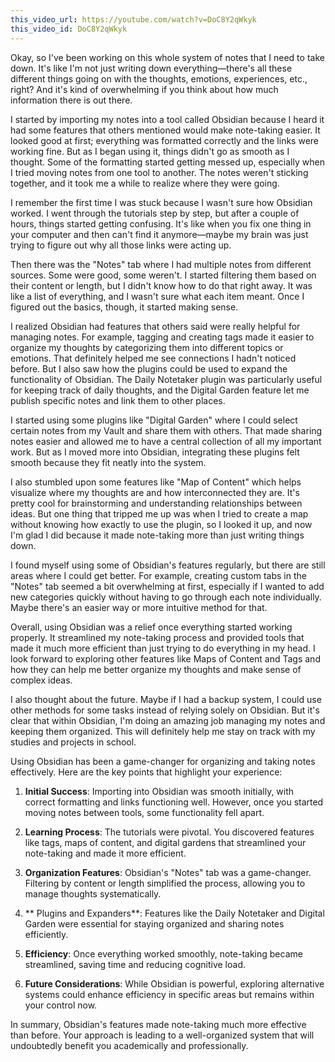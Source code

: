 ```yaml
---
this_video_url: https://youtube.com/watch?v=DoC8Y2qWkyk
this_video_id: DoC8Y2qWkyk
---
```

<think>
Okay, so I've been working on this whole system of notes that I need to take down. It's like I'm not just writing down everything—there's all these different things going on with the thoughts, emotions, experiences, etc., right? And it's kind of overwhelming if you think about how much information there is out there.

I started by importing my notes into a tool called Obsidian because I heard it had some features that others mentioned would make note-taking easier. It looked good at first; everything was formatted correctly and the links were working fine. But as I began using it, things didn't go as smooth as I thought. Some of the formatting started getting messed up, especially when I tried moving notes from one tool to another. The notes weren't sticking together, and it took me a while to realize where they were going.

I remember the first time I was stuck because I wasn't sure how Obsidian worked. I went through the tutorials step by step, but after a couple of hours, things started getting confusing. It's like when you fix one thing in your computer and then can't find it anymore—maybe my brain was just trying to figure out why all those links were acting up.

Then there was the "Notes" tab where I had multiple notes from different sources. Some were good, some weren't. I started filtering them based on their content or length, but I didn't know how to do that right away. It was like a list of everything, and I wasn't sure what each item meant. Once I figured out the basics, though, it started making sense.

I realized Obsidian had features that others said were really helpful for managing notes. For example, tagging and creating tags made it easier to organize my thoughts by categorizing them into different topics or emotions. That definitely helped me see connections I hadn't noticed before. But I also saw how the plugins could be used to expand the functionality of Obsidian. The Daily Notetaker plugin was particularly useful for keeping track of daily thoughts, and the Digital Garden feature let me publish specific notes and link them to other places.

I started using some plugins like "Digital Garden" where I could select certain notes from my Vault and share them with others. That made sharing notes easier and allowed me to have a central collection of all my important work. But as I moved more into Obsidian, integrating these plugins felt smooth because they fit neatly into the system.

I also stumbled upon some features like "Map of Content" which helps visualize where my thoughts are and how interconnected they are. It's pretty cool for brainstorming and understanding relationships between ideas. But one thing that tripped me up was when I tried to create a map without knowing how exactly to use the plugin, so I looked it up, and now I'm glad I did because it made note-taking more than just writing things down.

I found myself using some of Obsidian's features regularly, but there are still areas where I could get better. For example, creating custom tabs in the "Notes" tab seemed a bit overwhelming at first, especially if I wanted to add new categories quickly without having to go through each note individually. Maybe there's an easier way or more intuitive method for that.

Overall, using Obsidian was a relief once everything started working properly. It streamlined my note-taking process and provided tools that made it much more efficient than just trying to do everything in my head. I look forward to exploring other features like Maps of Content and Tags and how they can help me better organize my thoughts and make sense of complex ideas.

I also thought about the future. Maybe if I had a backup system, I could use other methods for some tasks instead of relying solely on Obsidian. But it's clear that within Obsidian, I'm doing an amazing job managing my notes and keeping them organized. This will definitely help me stay on track with my studies and projects in school.
</think>

Using Obsidian has been a game-changer for organizing and taking notes effectively. Here are the key points that highlight your experience:

1. **Initial Success**: Importing into Obsidian was smooth initially, with correct formatting and links functioning well. However, once you started moving notes between tools, some functionality fell apart.

2. **Learning Process**: The tutorials were pivotal. You discovered features like tags, maps of content, and digital gardens that streamlined your note-taking and made it more efficient.

3. **Organization Features**: Obsidian's "Notes" tab was a game-changer. Filtering by content or length simplified the process, allowing you to manage thoughts systematically.

4. ** Plugins and Expanders**: Features like the Daily Notetaker and Digital Garden were essential for staying organized and sharing notes efficiently.

5. **Efficiency**: Once everything worked smoothly, note-taking became streamlined, saving time and reducing cognitive load.

6. **Future Considerations**: While Obsidian is powerful, exploring alternative systems could enhance efficiency in specific areas but remains within your control now.

In summary, Obsidian's features made note-taking much more effective than before. Your approach is leading to a well-organized system that will undoubtedly benefit you academically and professionally.
